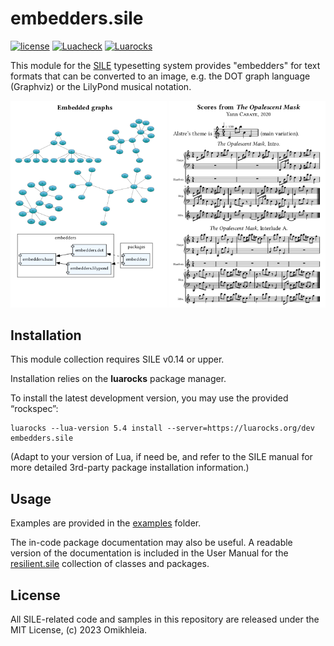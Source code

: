 # embedders.sile

[![license](https://img.shields.io/github/license/Omikhleia/embedders.sile?label=License)](LICENSE)
[![Luacheck](https://img.shields.io/github/actions/workflow/status/Omikhleia/embedders.sile/luacheck.yml?branch=main&label=Luacheck&logo=Lua)](https://github.com/Omikhleia/embedders.sile/actions?workflow=Luacheck)
[![Luarocks](https://img.shields.io/luarocks/v/Omikhleia/embedders.sile?label=Luarocks&logo=Lua)](https://luarocks.org/modules/Omikhleia/embedders.sile)

This module for the [SILE](https://github.com/sile-typesetter/sile) typesetting
system provides "embedders" for text formats that can be converted to an image, e.g. the DOT
graph language (Graphviz) or the LilyPond musical notation.

![](embedders.png)

## Installation

This module collection requires SILE v0.14 or upper.

Installation relies on the **luarocks** package manager.

To install the latest development version, you may use the provided “rockspec”:

```
luarocks --lua-version 5.4 install --server=https://luarocks.org/dev embedders.sile
```

(Adapt to your version of Lua, if need be, and refer to the SILE manual for more
detailed 3rd-party package installation information.)

## Usage

Examples are provided in the [examples](./examples) folder.

The in-code package documentation may also be useful.
A readable version of the documentation is included in the User Manual for
the [resilient.sile](https://github.com/Omikhleia/resilient.sile) collection
of classes and packages.

## License

All SILE-related code and samples in this repository are released under the MIT License, (c) 2023 Omikhleia.
